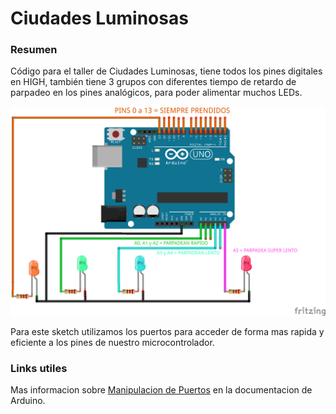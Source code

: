 # Ciudades Luminosas

### **Resumen**
Código para el taller de Ciudades Luminosas, tiene todos los pines digitales en HIGH, también tiene 3 grupos con diferentes tiempo de retardo de parpadeo en los pines analógicos, para poder alimentar muchos LEDs.

![Imagen Ilustrativa](ciudades_luminosas_bb.png "Imagen ilustrativa")

Para este sketch utilizamos los puertos para acceder de forma mas rapida y eficiente a los pines de nuestro microcontrolador.

### **Links utiles**
Mas informacion sobre [Manipulacion de Puertos](https://www.arduino.cc/en/Reference/PortManipulation) en la documentacion de Arduino.
